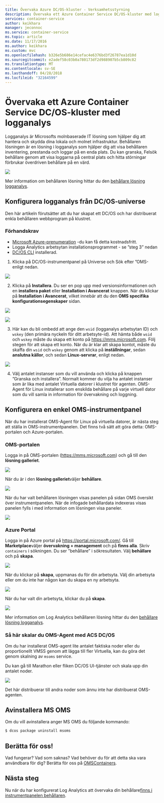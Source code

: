 ```yaml
---
title: Övervaka Azure DC/OS-kluster - Verksamhetsstyrning
description: Övervaka ett Azure Container Service DC/OS-kluster med logganalys.
services: container-service
author: keikhara
manager: jeconnoc
ms.service: container-service
ms.topic: article
ms.date: 11/17/2016
ms.author: keikhara
ms.custom: mvc
ms.openlocfilehash: b326e5b686e14cefac4e6376bd3f26787ea1d10d
ms.sourcegitcommit: e2adef58c03b0a780173df2d988907b5cb809c82
ms.translationtype: MT
ms.contentlocale: sv-SE
ms.lasthandoff: 04/28/2018
ms.locfileid: "32164599"
---
```

# <a name="monitor-an-azure-container-service-dcos-cluster-with-log-analytics"></a>Övervaka ett Azure Container Service DC/OS-kluster med logganalys

Logganalys är Microsofts molnbaserade IT lösning som hjälper dig att hantera och skydda dina lokala och molnet infrastruktur. Behållaren lösningen är en lösning i logganalys som hjälper dig att visa behållaren inventering, prestanda och loggar på en enda plats. Du kan granska, Felsök behållare genom att visa loggarna på central plats och hitta störningar förbrukar överdriven behållare på en värd.

![](media/container-service-monitoring-oms/image1.png)

Mer information om behållaren lösning hittar du den [behållare lösning logganalys](../../log-analytics/log-analytics-containers.md).

## <a name="setting-up-log-analytics-from-the-dcos-universe"></a>Konfigurera logganalys från DC/OS-universe


Den här artikeln förutsätter att du har skapat ett DC/OS och har distribuerat enkla behållaren webbprogram på klustret.

### <a name="pre-requisite"></a>Förhandskrav
- [Microsoft Azure-prenumeration](https://azure.microsoft.com/free/) -du kan få detta kostnadsfritt.  
- Logga Analytics arbetsytan installationsprogrammet - se ”steg 3” nedan
- [DC/OS CLI](https://dcos.io/docs/1.8/usage/cli/install/) installerad.

1. Klicka på DC/OS-instrumentpanel på Universe och Sök efter ”OMS-enligt nedan.

![](media/container-service-monitoring-oms/image2.png)

2. Klicka på **Installera**. Du ser en pop upp med versionsinformationen och en **installera paket** eller **Installation i Avancerat** knappen. När du klickar på **Installation i Avancerat**, vilket innebär att du den **OMS specifika konfigurationsegenskaper** sidan.

![](media/container-service-monitoring-oms/image3.png)

![](media/container-service-monitoring-oms/image4.png)

3. Här kan du bli ombedd att ange den `wsid` (logganalys arbetsytan ID) och `wskey` (den primära nyckeln för ditt arbetsyte-id). Att hämta både `wsid` och `wskey` måste du skapa ett konto på <https://mms.microsoft.com>.
Följ stegen för att skapa ett konto. När du är klar att skapa kontot, måste du skaffa din `wsid` och `wskey` genom att klicka på **inställningar**, sedan **anslutna källor**, och sedan **Linux-servrar**, enligt nedan.

 ![](media/container-service-monitoring-oms/image5.png)

4. Välj antalet instanser som du vill använda och klicka på knappen ”Granska och installera”. Normalt kommer du vilja ha antalet instanser som är lika med antalet Virtuella datorer i klustret för agenten. OMS-Agent för Linux installerar som enskilda behållare på varje virtuell dator som du vill samla in information för övervakning och loggning.

## <a name="setting-up-a-simple-oms-dashboard"></a>Konfigurera en enkel OMS-instrumentpanel

När du har installerat OMS-Agent för Linux på virtuella datorer, är nästa steg att ställa in OMS-instrumentpanelen. Det finns två sätt att göra detta: OMS-portalen och Azure-portalen.

### <a name="oms-portal"></a>OMS-portalen 

Logga in på OMS-portalen (<https://mms.microsoft.com>) och gå till den **lösning galleriet**.

![](media/container-service-monitoring-oms/image6.png)

När du är i den **lösning galleriet**väljer **behållare**.

![](media/container-service-monitoring-oms/image7.png)

När du har valt behållaren lösningen visas panelen på sidan OMS översikt över instrumentpanelen. När de infogade behållardata indexeras visas panelen fylls i med information om lösningen visa paneler.

![](media/container-service-monitoring-oms/image8.png)

### <a name="azure-portal"></a>Azure Portal 

Logga in på Azure portal på <https://portal.microsoft.com/>. Gå till **Marketplace**väljer **övervakning + management** och på **finns alla**. Skriv `containers` i sökningen. Du ser ”behållare” i sökresultaten. Välj **behållare** och på **skapa**.

![](media/container-service-monitoring-oms/image9.png)

När du klickar på **skapa**, uppmanas du för din arbetsyta. Välj din arbetsyta eller om du inte har någon kan du skapa en ny arbetsyta.

![](media/container-service-monitoring-oms/image10.PNG)

När du har valt din arbetsyta, klickar du på **skapa**.

![](media/container-service-monitoring-oms/image11.png)

Mer information om Log Analytics behållaren lösning hittar du den [behållare lösning logganalys](../../log-analytics/log-analytics-containers.md).

### <a name="how-to-scale-oms-agent-with-acs-dcos"></a>Så här skalar du OMS-Agent med ACS DC/OS 

Om du har installerat OMS-agent lite antalet faktiska noder eller du proportionellt VMSS genom att lägga till fler Virtuella, kan du göra det genom skalning av `msoms` service.

Du kan gå till Marathon eller fliken DC/OS UI-tjänster och skala upp din antalet noder.

![](media/container-service-monitoring-oms/image12.PNG)

Det här distribuerar till andra noder som ännu inte har distribuerat OMS-agenten.

## <a name="uninstall-ms-oms"></a>Avinstallera MS OMS

Om du vill avinstallera anger MS OMS du följande kommando:

```bash
$ dcos package uninstall msoms
```

## <a name="let-us-know"></a>Berätta för oss!
Vad fungerar? Vad som saknas? Vad behöver du för att detta ska vara användbara för dig? Berätta för oss på <a href="mailto:OMSContainers@microsoft.com">OMSContainers</a>.

## <a name="next-steps"></a>Nästa steg

 Nu när du har konfigurerat Log Analytics att övervaka din behållare[finns i instrumentpanelen behållaren](../../log-analytics/log-analytics-containers.md).
